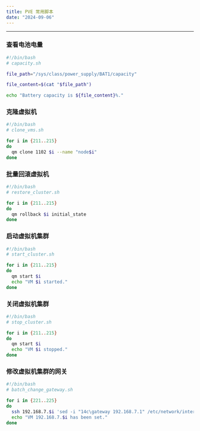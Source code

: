 ```yaml
---
title: PVE 常用脚本
date: "2024-09-06"
---
```


---

### 查看电池电量

```bash
#!/bin/bash
# capacity.sh

file_path="/sys/class/power_supply/BAT1/capacity"

file_content=$(cat "$file_path")

echo "Battery capacity is ${file_content}%."

```

### 克隆虚拟机

```bash
#!/bin/bash
# clone_vms.sh

for i in {211..215}
do
  qm clone 1102 $i --name "node$i"
done
```

### 批量回滚虚拟机

```bash
#!/bin/bash
# restore_cluster.sh

for i in {211..215}
do
  qm rollback $i initial_state
done
```

### 启动虚拟机集群

```bash
#!/bin/bash
# start_cluster.sh

for i in {211..215}
do
  qm start $i
  echo "VM $i started."
done
```

### 关闭虚拟机集群

```bash
#!/bin/bash
# stop_cluster.sh

for i in {211..215}
do
  qm start $i
  echo "VM $i stopped."
done
```

### 修改虚拟机集群的网关

```bash
#!/bin/bash
# batch_change_gateway.sh

for i in {221..225}
do
  ssh 192.168.7.$i 'sed -i "14c\gateway 192.168.7.1" /etc/network/interfaces'
  echo "VM 192.168.7.$i has been set."
done
```
